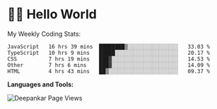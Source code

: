# 👋🏽 Hello World 

<!--![Deepankar's github stats](https://github-readme-stats.vercel.app/api?username=Deep-Codes&count_private=true&show_icons=true&theme=radical)-->
My Weekly Coding Stats:

<!--START_SECTION:waka-->
```text
JavaScript   16 hrs 39 mins  ████████▒░░░░░░░░░░░░░░░░   33.03 % 
TypeScript   10 hrs 9 mins   █████░░░░░░░░░░░░░░░░░░░░   20.17 % 
CSS          7 hrs 19 mins   ███▓░░░░░░░░░░░░░░░░░░░░░   14.53 % 
Other        7 hrs 6 mins    ███▓░░░░░░░░░░░░░░░░░░░░░   14.09 % 
HTML         4 hrs 43 mins   ██▒░░░░░░░░░░░░░░░░░░░░░░   09.37 % 
```
<!--END_SECTION:waka-->

**Languages and Tools:**



<p align="left"> <img src="https://komarev.com/ghpvc/?username=Deep-Codes&label=Views&color=blue&style=plastic" alt="Deepankar Page Views" /> </p>
